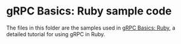 # gRPC Basics: Ruby sample code

The files in this folder are the samples used in [gRPC Basics: Ruby][],
a detailed tutorial for using gRPC in Ruby.

[grpc basics: ruby]: https://grpc.io/docs/languages/ruby/basics
